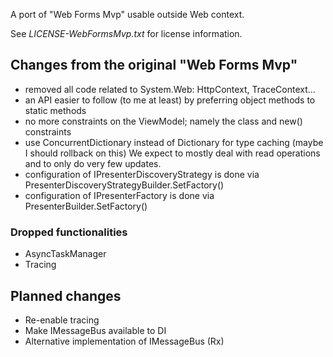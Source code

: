 ﻿
A port of "Web Forms Mvp" usable outside Web context. 

See _LICENSE-WebFormsMvp.txt_ for license information.

Changes from the original "Web Forms Mvp"
-----------------------------------------

- removed all code related to System.Web: HttpContext, TraceContext...
- an API easier to follow (to me at least) by preferring object methods to static methods
- no more constraints on the ViewModel; namely the class and new() constraints
- use ConcurrentDictionary instead of Dictionary for type caching (maybe I should rollback on this)
  We expect to mostly deal with read operations and to only do very few updates. 
- configuration of IPresenterDiscoveryStrategy is done via PresenterDiscoveryStrategyBuilder.SetFactory()
- configuration of IPresenterFactory is done via PresenterBuilder.SetFactory()

### Dropped functionalities

- AsyncTaskManager
- Tracing

Planned changes
---------------

- Re-enable tracing
- Make IMessageBus available to DI
- Alternative implementation of IMessageBus (Rx)

